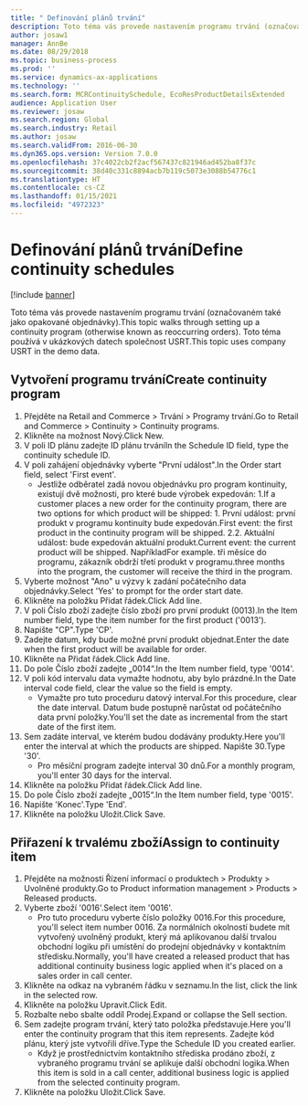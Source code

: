```yaml
---
title: " Definování plánů trvání"
description: Toto téma vás provede nastavením programu trvání (označovaném také jako opakované objednávky).
author: josaw1
manager: AnnBe
ms.date: 08/29/2018
ms.topic: business-process
ms.prod: ''
ms.service: dynamics-ax-applications
ms.technology: ''
ms.search.form: MCRContinuitySchedule, EcoResProductDetailsExtended
audience: Application User
ms.reviewer: josaw
ms.search.region: Global
ms.search.industry: Retail
ms.author: josaw
ms.search.validFrom: 2016-06-30
ms.dyn365.ops.version: Version 7.0.0
ms.openlocfilehash: 37c4022cb2f2acf567437c821946ad452ba8f37c
ms.sourcegitcommit: 38d40c331c8894acb7b119c5073e3088b54776c1
ms.translationtype: HT
ms.contentlocale: cs-CZ
ms.lasthandoff: 01/15/2021
ms.locfileid: "4972323"
---
```

# <a name="define-continuity-schedules"></a><span data-ttu-id="08555-103"> Definování plánů trvání</span><span class="sxs-lookup"><span data-stu-id="08555-103">Define continuity schedules</span></span>

[!include [banner](../includes/banner.md)]

<span data-ttu-id="08555-104">Toto téma vás provede nastavením programu trvání (označovaném také jako opakované objednávky).</span><span class="sxs-lookup"><span data-stu-id="08555-104">This topic walks through setting up a continuity program (otherwise known as reoccurring orders).</span></span> <span data-ttu-id="08555-105">Toto téma používá v ukázkových datech společnost USRT.</span><span class="sxs-lookup"><span data-stu-id="08555-105">This topic uses company USRT in the demo data.</span></span>


## <a name="create-continuity-program"></a><span data-ttu-id="08555-106">Vytvoření programu trvání</span><span class="sxs-lookup"><span data-stu-id="08555-106">Create continuity program</span></span>
1. <span data-ttu-id="08555-107">Přejděte na Retail and Commerce > Trvání > Programy trvání.</span><span class="sxs-lookup"><span data-stu-id="08555-107">Go to Retail and Commerce > Continuity > Continuity programs.</span></span>
2. <span data-ttu-id="08555-108">Klikněte na možnost Nový.</span><span class="sxs-lookup"><span data-stu-id="08555-108">Click New.</span></span>
3. <span data-ttu-id="08555-109">V poli ID plánu zadejte ID plánu trvání</span><span class="sxs-lookup"><span data-stu-id="08555-109">In the Schedule ID field, type the continuity schedule ID.</span></span>
4. <span data-ttu-id="08555-110">V poli zahájení objednávky vyberte "První událost".</span><span class="sxs-lookup"><span data-stu-id="08555-110">In the Order start field, select 'First event'.</span></span>
    * <span data-ttu-id="08555-111">Jestliže odběratel zadá novou objednávku pro program kontinuity, existují dvě možnosti, pro které bude výrobek expedován: 1.</span><span class="sxs-lookup"><span data-stu-id="08555-111">If a customer places a new order for the continuity program, there are two options for which product will be shipped:  1.</span></span> <span data-ttu-id="08555-112">První událost: první produkt v programu kontinuity bude expedován.</span><span class="sxs-lookup"><span data-stu-id="08555-112">First event: the first product in the continuity program will be shipped.</span></span>  <span data-ttu-id="08555-113">2.</span><span class="sxs-lookup"><span data-stu-id="08555-113">2.</span></span> <span data-ttu-id="08555-114">Aktuální událost: bude expedován aktuální produkt.</span><span class="sxs-lookup"><span data-stu-id="08555-114">Current event: the current product will be shipped.</span></span> <span data-ttu-id="08555-115">Například</span><span class="sxs-lookup"><span data-stu-id="08555-115">For example.</span></span> <span data-ttu-id="08555-116">tři měsíce do programu, zákazník obdrží třetí produkt v programu.</span><span class="sxs-lookup"><span data-stu-id="08555-116">three months into the program, the customer will receive the third in the program.</span></span>  
5. <span data-ttu-id="08555-117">Vyberte možnost "Ano" u výzvy k zadání počátečního data objednávky.</span><span class="sxs-lookup"><span data-stu-id="08555-117">Select 'Yes' to prompt for the order start date.</span></span>
6. <span data-ttu-id="08555-118">Klikněte na položku Přidat řádek.</span><span class="sxs-lookup"><span data-stu-id="08555-118">Click Add line.</span></span>
7. <span data-ttu-id="08555-119">V poli Číslo zboží zadejte číslo zboží pro první produkt (0013).</span><span class="sxs-lookup"><span data-stu-id="08555-119">In the Item number field, type the item number for the first product ('0013').</span></span>
8. <span data-ttu-id="08555-120">Napište "CP".</span><span class="sxs-lookup"><span data-stu-id="08555-120">Type 'CP'.</span></span>
9. <span data-ttu-id="08555-121">Zadejte datum, kdy bude možné první produkt objednat.</span><span class="sxs-lookup"><span data-stu-id="08555-121">Enter the date when the first product will be available for order.</span></span>
10. <span data-ttu-id="08555-122">Klikněte na Přidat řádek.</span><span class="sxs-lookup"><span data-stu-id="08555-122">Click Add line.</span></span>
11. <span data-ttu-id="08555-123">Do pole Číslo zboží zadejte „0014“.</span><span class="sxs-lookup"><span data-stu-id="08555-123">In the Item number field, type '0014'.</span></span>
12. <span data-ttu-id="08555-124">V poli kód intervalu data vymažte hodnotu, aby bylo prázdné.</span><span class="sxs-lookup"><span data-stu-id="08555-124">In the Date interval code field, clear the value so the field is empty.</span></span>
    * <span data-ttu-id="08555-125">Vymažte pro tuto proceduru datový interval.</span><span class="sxs-lookup"><span data-stu-id="08555-125">For this procedure, clear the date interval.</span></span> <span data-ttu-id="08555-126">Datum bude postupně narůstat od počátečního data první položky.</span><span class="sxs-lookup"><span data-stu-id="08555-126">You'll set the date as incremental from the start date of the first item.</span></span>  
13. <span data-ttu-id="08555-127">Sem zadáte interval, ve kterém budou dodávány produkty.</span><span class="sxs-lookup"><span data-stu-id="08555-127">Here you'll enter the interval at which the products are shipped.</span></span> <span data-ttu-id="08555-128">Napište 30.</span><span class="sxs-lookup"><span data-stu-id="08555-128">Type '30'.</span></span>
    * <span data-ttu-id="08555-129">Pro měsíční program zadejte interval 30 dnů.</span><span class="sxs-lookup"><span data-stu-id="08555-129">For a monthly program, you'll enter 30 days for the interval.</span></span>  
14. <span data-ttu-id="08555-130">Klikněte na položku Přidat řádek.</span><span class="sxs-lookup"><span data-stu-id="08555-130">Click Add line.</span></span>
15. <span data-ttu-id="08555-131">Do pole Číslo zboží zadejte „0015“.</span><span class="sxs-lookup"><span data-stu-id="08555-131">In the Item number field, type '0015'.</span></span>
16. <span data-ttu-id="08555-132">Napište 'Konec'.</span><span class="sxs-lookup"><span data-stu-id="08555-132">Type 'End'.</span></span>
17. <span data-ttu-id="08555-133">Klikněte na položku Uložit.</span><span class="sxs-lookup"><span data-stu-id="08555-133">Click Save.</span></span>

## <a name="assign-to-continuity-item"></a><span data-ttu-id="08555-134">Přiřazení k trvalému zboží</span><span class="sxs-lookup"><span data-stu-id="08555-134">Assign to continuity item</span></span>
1. <span data-ttu-id="08555-135">Přejděte na možnosti Řízení informací o produktech > Produkty > Uvolněné produkty.</span><span class="sxs-lookup"><span data-stu-id="08555-135">Go to Product information management > Products > Released products.</span></span>
2. <span data-ttu-id="08555-136">Vyberte zboží '0016'.</span><span class="sxs-lookup"><span data-stu-id="08555-136">Select item '0016'.</span></span>
    * <span data-ttu-id="08555-137">Pro tuto proceduru vyberte číslo položky 0016.</span><span class="sxs-lookup"><span data-stu-id="08555-137">For this procedure, you'll select item number 0016.</span></span> <span data-ttu-id="08555-138">Za normálních okolností budete mít vytvořený uvolněný produkt, který má aplikovanou další trvalou obchodní logiku při umístění do prodejní objednávky v kontaktním středisku.</span><span class="sxs-lookup"><span data-stu-id="08555-138">Normally, you'll have created a released product that has additional continuity business logic applied when it's placed on a sales order in call center.</span></span>  
3. <span data-ttu-id="08555-139">Klikněte na odkaz na vybraném řádku v seznamu.</span><span class="sxs-lookup"><span data-stu-id="08555-139">In the list, click the link in the selected row.</span></span>
4. <span data-ttu-id="08555-140">Klikněte na položku Upravit.</span><span class="sxs-lookup"><span data-stu-id="08555-140">Click Edit.</span></span>
5. <span data-ttu-id="08555-141">Rozbalte nebo sbalte oddíl Prodej.</span><span class="sxs-lookup"><span data-stu-id="08555-141">Expand or collapse the Sell section.</span></span>
6. <span data-ttu-id="08555-142">Sem zadejte program trvání, který tato položka představuje.</span><span class="sxs-lookup"><span data-stu-id="08555-142">Here you'll enter the continuity program that this item represents.</span></span> <span data-ttu-id="08555-143">Zadejte kód plánu, který jste vytvořili dříve.</span><span class="sxs-lookup"><span data-stu-id="08555-143">Type the Schedule ID you created earlier.</span></span>
    * <span data-ttu-id="08555-144">Když je prostřednictvím kontaktního střediska prodáno zboží, z vybraného programu trvání se aplikuje další obchodní logika.</span><span class="sxs-lookup"><span data-stu-id="08555-144">When this item is sold in a call center, additional business logic is applied from the selected continuity program.</span></span>  
7. <span data-ttu-id="08555-145">Klikněte na položku Uložit.</span><span class="sxs-lookup"><span data-stu-id="08555-145">Click Save.</span></span>


